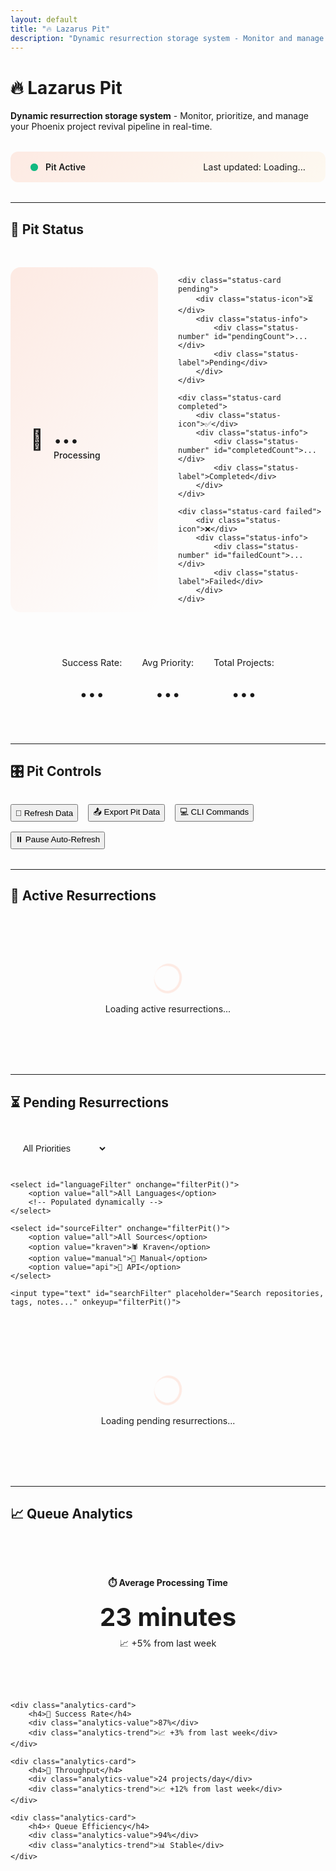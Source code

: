 ```yaml
---
layout: default
title: "🔥 Lazarus Pit"
description: "Dynamic resurrection storage system - Monitor and manage your Phoenix project revival pipeline"
---
```


# 🔥 Lazarus Pit

**Dynamic resurrection storage system** - Monitor, prioritize, and manage your Phoenix project revival pipeline in real-time.

<div class="lazarus-header">
    <div class="pit-status-indicator">
        <div class="status-dot active"></div>
        <span id="pitStatus">Pit Active</span>
    </div>
    <div class="last-update">
        Last updated: <span id="lastUpdateTime">Loading...</span>
    </div>
</div>

---

## 🚦 Pit Status

<div class="queue-status" id="pitStatusCards">
    <div class="status-card active">
        <div class="status-icon">🔄</div>
        <div class="status-info">
            <div class="status-number" id="activeCount">...</div>
            <div class="status-label">Processing</div>
        </div>
    </div>
    
    <div class="status-card pending">
        <div class="status-icon">⏳</div>
        <div class="status-info">
            <div class="status-number" id="pendingCount">...</div>
            <div class="status-label">Pending</div>
        </div>
    </div>
    
    <div class="status-card completed">
        <div class="status-icon">✅</div>
        <div class="status-info">
            <div class="status-number" id="completedCount">...</div>
            <div class="status-label">Completed</div>
        </div>
    </div>
    
    <div class="status-card failed">
        <div class="status-icon">❌</div>
        <div class="status-info">
            <div class="status-number" id="failedCount">...</div>
            <div class="status-label">Failed</div>
        </div>
    </div>
</div>

<div class="pit-analytics">
    <div class="analytics-item">
        <span class="analytics-label">Success Rate:</span>
        <span class="analytics-value" id="successRate">...</span>
    </div>
    <div class="analytics-item">
        <span class="analytics-label">Avg Priority:</span>
        <span class="analytics-value" id="avgPriority">...</span>
    </div>
    <div class="analytics-item">
        <span class="analytics-label">Total Projects:</span>
        <span class="analytics-value" id="totalProjects">...</span>
    </div>
</div>

---

## 🎛️ Pit Controls

<div class="queue-controls">
    <button onclick="refreshPitData()" class="btn btn-primary">🔄 Refresh Data</button>
    <button onclick="exportPitData()" class="btn btn-secondary">📤 Export Pit Data</button>
    <button onclick="viewPitCommand()" class="btn btn-accent">💻 CLI Commands</button>
    <button onclick="toggleAutoRefresh()" class="btn btn-secondary" id="autoRefreshBtn">⏸️ Pause Auto-Refresh</button>
</div>

<div class="cli-info" id="cliCommands" style="display: none;">
    <h4>🔥 Phoenix CLI Commands</h4>
    <div class="code-block">
        <code>phoenix pit --list</code> - List all projects in the pit<br>
        <code>phoenix pit --stats</code> - Show pit statistics<br>
        <code>phoenix pit --immerse &lt;repo&gt;</code> - Add project to pit<br>
        <code>phoenix pit --process</code> - Process next project<br>
        <code>phoenix pit --extract &lt;id&gt;</code> - Remove project from pit
    </div>
</div>

---

## 🔄 Active Resurrections

<div class="active-revivals">
    <div id="activeRevivalsList">
        <div class="loading-state">
            <div class="spinner"></div>
            <span>Loading active resurrections...</span>
        </div>
    </div>
</div>

---

## ⏳ Pending Resurrections

<div class="queue-filters">
    <select id="priorityFilter" onchange="filterPit()">
        <option value="all">All Priorities</option>
        <option value="urgent">🔴 Urgent (90+)</option>
        <option value="high">🟠 High (70+)</option>
        <option value="normal">🟡 Normal (50+)</option>
        <option value="low">🟢 Low (&lt;50)</option>
    </select>
    
    <select id="languageFilter" onchange="filterPit()">
        <option value="all">All Languages</option>
        <!-- Populated dynamically -->
    </select>
    
    <select id="sourceFilter" onchange="filterPit()">
        <option value="all">All Sources</option>
        <option value="kraven">🕷️ Kraven</option>
        <option value="manual">👤 Manual</option>
        <option value="api">🤖 API</option>
    </select>
    
    <input type="text" id="searchFilter" placeholder="Search repositories, tags, notes..." onkeyup="filterPit()">
</div>

<div class="queue-list">
    <div id="pendingQueueList">
        <div class="loading-state">
            <div class="spinner"></div>
            <span>Loading pending resurrections...</span>
        </div>
    </div>
</div>

---

## 📈 Queue Analytics

<div class="analytics-grid">
    <div class="analytics-card">
        <h4>⏱️ Average Processing Time</h4>
        <div class="analytics-value">23 minutes</div>
        <div class="analytics-trend">📈 +5% from last week</div>
    </div>
    
    <div class="analytics-card">
        <h4>🎯 Success Rate</h4>
        <div class="analytics-value">87%</div>
        <div class="analytics-trend">📈 +3% from last week</div>
    </div>
    
    <div class="analytics-card">
        <h4>🚀 Throughput</h4>
        <div class="analytics-value">24 projects/day</div>
        <div class="analytics-trend">📈 +12% from last week</div>
    </div>
    
    <div class="analytics-card">
        <h4>⚡ Queue Efficiency</h4>
        <div class="analytics-value">94%</div>
        <div class="analytics-trend">📊 Stable</div>
    </div>
</div>

<style>
.lazarus-header {
    display: flex;
    justify-content: space-between;
    align-items: center;
    padding: 1rem 2rem;
    background: linear-gradient(135deg, rgba(255, 69, 0, 0.1), rgba(255, 165, 0, 0.05));
    border-radius: 12px;
    border: 1px solid var(--phoenix-border);
    margin: 2rem 0;
}

.pit-status-indicator {
    display: flex;
    align-items: center;
    gap: 0.75rem;
    font-weight: 600;
    color: var(--phoenix-text);
}

.status-dot {
    width: 12px;
    height: 12px;
    border-radius: 50%;
    background: #10b981;
    animation: pulse 2s infinite;
}

.status-dot.active {
    background: #10b981;
    box-shadow: 0 0 0 0 rgba(16, 185, 129, 0.7);
}

@keyframes pulse {
    0% { box-shadow: 0 0 0 0 rgba(16, 185, 129, 0.7); }
    70% { box-shadow: 0 0 0 10px rgba(16, 185, 129, 0); }
    100% { box-shadow: 0 0 0 0 rgba(16, 185, 129, 0); }
}

.last-update {
    color: var(--phoenix-text-muted);
    font-size: 0.9rem;
}

.pit-analytics {
    display: flex;
    gap: 2rem;
    justify-content: center;
    margin: 2rem 0;
    padding: 1.5rem;
    background: var(--phoenix-surface);
    border-radius: 12px;
    border: 1px solid var(--phoenix-border);
}

.analytics-item {
    text-align: center;
}

.analytics-label {
    display: block;
    color: var(--phoenix-text-muted);
    font-size: 0.9rem;
    margin-bottom: 0.5rem;
}

.analytics-value {
    display: block;
    font-size: 1.5rem;
    font-weight: bold;
    color: var(--phoenix-primary);
}

.queue-status {
    display: grid;
    grid-template-columns: repeat(auto-fit, minmax(200px, 1fr));
    gap: 2rem;
    margin: 3rem 0;
}

.status-card {
    display: flex;
    align-items: center;
    gap: 1rem;
    padding: 2rem;
    background: var(--phoenix-surface);
    border-radius: 16px;
    border: 1px solid var(--phoenix-border);
    transition: all 0.3s ease;
}

.status-card:hover {
    transform: translateY(-2px);
    box-shadow: 0 8px 25px rgba(0, 0, 0, 0.2);
}

.status-card.active {
    border-color: var(--phoenix-primary);
    background: linear-gradient(135deg, rgba(255, 69, 0, 0.1), transparent);
}

.status-card.pending {
    border-color: var(--phoenix-accent);
    background: linear-gradient(135deg, rgba(255, 165, 0, 0.1), transparent);
}

.status-card.completed {
    border-color: #4ade80;
    background: linear-gradient(135deg, rgba(74, 222, 128, 0.1), transparent);
}

.status-card.failed {
    border-color: #ef4444;
    background: linear-gradient(135deg, rgba(239, 68, 68, 0.1), transparent);
}

.status-icon {
    font-size: 2rem;
}

.status-number {
    font-size: 2.5rem;
    font-weight: bold;
    color: var(--phoenix-text);
}

.status-label {
    color: var(--phoenix-text-muted);
    font-weight: 500;
}

.queue-controls {
    display: flex;
    gap: 1rem;
    margin: 2rem 0;
    flex-wrap: wrap;
}

.active-revivals, .queue-list {
    background: var(--phoenix-surface);
    border-radius: 16px;
    border: 1px solid var(--phoenix-border);
    margin: 2rem 0;
}

.revival-item, .queue-item {
    display: flex;
    align-items: center;
    justify-content: space-between;
    padding: 1.5rem 2rem;
    border-bottom: 1px solid var(--phoenix-border);
}

.revival-item:last-child, .queue-item:last-child {
    border-bottom: none;
}

.item-info {
    flex: 1;
}

.item-name {
    font-weight: 600;
    color: var(--phoenix-text);
    margin-bottom: 0.5rem;
}

.item-details {
    color: var(--phoenix-text-muted);
    font-size: 0.9rem;
}

.item-progress {
    width: 200px;
    margin: 0 2rem;
}

.progress-bar {
    width: 100%;
    height: 8px;
    background: var(--phoenix-surface-light);
    border-radius: 4px;
    overflow: hidden;
}

.progress-fill {
    height: 100%;
    background: linear-gradient(90deg, var(--phoenix-primary), var(--phoenix-accent));
    transition: width 0.3s ease;
}

.progress-text {
    font-size: 0.8rem;
    color: var(--phoenix-text-muted);
    margin-top: 0.25rem;
}

.item-actions {
    display: flex;
    gap: 0.5rem;
}

.action-btn {
    padding: 0.5rem 1rem;
    border: none;
    border-radius: 6px;
    background: var(--phoenix-surface-light);
    color: var(--phoenix-text-muted);
    cursor: pointer;
    transition: all 0.3s ease;
    font-size: 0.9rem;
}

.action-btn:hover {
    background: var(--phoenix-primary);
    color: white;
}

.queue-filters {
    display: flex;
    gap: 1rem;
    margin: 2rem 0;
    flex-wrap: wrap;
}

.queue-filters select, .queue-filters input {
    padding: 0.75rem 1rem;
    border: 1px solid var(--phoenix-border);
    border-radius: 8px;
    background: var(--phoenix-surface);
    color: var(--phoenix-text);
    font-size: 0.9rem;
}

.queue-filters input {
    flex: 1;
    min-width: 200px;
}

.analytics-grid {
    display: grid;
    grid-template-columns: repeat(auto-fit, minmax(250px, 1fr));
    gap: 2rem;
    margin: 3rem 0;
}

.analytics-card {
    padding: 2rem;
    background: var(--phoenix-surface);
    border-radius: 16px;
    border: 1px solid var(--phoenix-border);
    text-align: center;
}

.analytics-card h4 {
    margin: 0 0 1rem 0;
    color: var(--phoenix-accent);
}

.analytics-value {
    font-size: 2.5rem;
    font-weight: bold;
    color: var(--phoenix-primary);
    margin-bottom: 0.5rem;
}

.analytics-trend {
    color: var(--phoenix-text-muted);
    font-size: 0.9rem;
}

.cli-info {
    margin: 2rem 0;
    padding: 2rem;
    background: var(--phoenix-surface);
    border-radius: 12px;
    border: 1px solid var(--phoenix-border);
}

.cli-info h4 {
    margin: 0 0 1rem 0;
    color: var(--phoenix-accent);
}

.code-block {
    background: rgba(0, 0, 0, 0.3);
    padding: 1.5rem;
    border-radius: 8px;
    font-family: 'Monaco', 'Consolas', monospace;
    font-size: 0.9rem;
    line-height: 1.6;
    color: #e5e5e5;
}

.loading-state, .empty-state, .error-state {
    display: flex;
    flex-direction: column;
    align-items: center;
    justify-content: center;
    padding: 4rem 2rem;
    text-align: center;
}

.spinner {
    width: 40px;
    height: 40px;
    border: 4px solid rgba(255, 69, 0, 0.1);
    border-left: 4px solid var(--phoenix-primary);
    border-radius: 50%;
    animation: spin 1s linear infinite;
    margin-bottom: 1rem;
}

@keyframes spin {
    0% { transform: rotate(0deg); }
    100% { transform: rotate(360deg); }
}

.empty-icon {
    font-size: 4rem;
    margin-bottom: 1rem;
}

.empty-text {
    font-size: 1.25rem;
    font-weight: 600;
    color: var(--phoenix-text);
    margin-bottom: 0.5rem;
}

.empty-subtext {
    color: var(--phoenix-text-muted);
    font-size: 0.9rem;
}

.repo-link {
    color: var(--phoenix-primary);
    text-decoration: none;
    font-weight: 600;
    transition: color 0.3s ease;
}

.repo-link:hover {
    color: var(--phoenix-accent);
    text-decoration: underline;
}

.priority-badge, .status-badge, .language-badge {
    display: inline-block;
    padding: 0.25rem 0.75rem;
    border-radius: 20px;
    font-size: 0.8rem;
    font-weight: 600;
    background: rgba(255, 255, 255, 0.1);
    border: 1px solid currentColor;
    margin-right: 0.5rem;
}

.language-badge {
    background: linear-gradient(135deg, var(--phoenix-primary), var(--phoenix-accent));
    color: white;
    border: none;
    margin-left: 1rem;
}

.time-info, .source-info {
    color: var(--phoenix-text-muted);
    font-size: 0.85rem;
    margin-right: 1rem;
}

.item-description {
    color: var(--phoenix-text-muted);
    font-size: 0.9rem;
    margin: 0.5rem 0;
    line-height: 1.4;
}

.item-tags {
    display: flex;
    flex-wrap: wrap;
    gap: 0.5rem;
    margin: 0.75rem 0;
}

.tag {
    background: rgba(255, 165, 0, 0.2);
    color: var(--phoenix-accent);
    padding: 0.25rem 0.75rem;
    border-radius: 16px;
    font-size: 0.8rem;
    border: 1px solid var(--phoenix-accent);
}

.item-notes {
    background: rgba(255, 255, 255, 0.05);
    padding: 0.75rem;
    border-radius: 8px;
    font-size: 0.9rem;
    color: var(--phoenix-text-muted);
    margin-top: 0.75rem;
    border-left: 3px solid var(--phoenix-primary);
}

.item-meta {
    display: flex;
    flex-direction: column;
    gap: 0.5rem;
    margin: 0 1rem;
    min-width: 120px;
}

.meta-item {
    display: flex;
    justify-content: space-between;
    align-items: center;
}

.meta-label {
    color: var(--phoenix-text-muted);
    font-size: 0.8rem;
}

.meta-value {
    color: var(--phoenix-text);
    font-size: 0.8rem;
    font-weight: 600;
}

.action-btn.primary {
    background: linear-gradient(135deg, var(--phoenix-primary), var(--phoenix-accent));
    color: white;
    border: none;
}

.action-btn.primary:hover {
    transform: translateY(-1px);
    box-shadow: 0 4px 12px rgba(255, 69, 0, 0.3);
}

.btn.paused {
    background: #6b7280;
    color: white;
}

@media (max-width: 768px) {
    .lazarus-header {
        flex-direction: column;
        gap: 1rem;
        text-align: center;
    }
    
    .pit-analytics {
        flex-direction: column;
        gap: 1rem;
    }
    
    .queue-controls {
        justify-content: center;
    }
    
    .revival-item, .queue-item {
        flex-direction: column;
        align-items: flex-start;
        gap: 1rem;
    }
    
    .item-progress, .item-meta {
        width: 100%;
        margin: 0;
    }
    
    .queue-filters {
        flex-direction: column;
    }
}
</style>

<script src="assets/js/lazarus-api.js"></script>
<script>
/**
 * Real Lazarus Pit Interface
 * Connects to actual Phoenix Lazarus Pit data
 */

let autoRefreshEnabled = true;
let currentProjects = [];
let filteredProjects = [];

// Initialize on page load
document.addEventListener('DOMContentLoaded', async function() {
    await initializeLazarusPit();
    
    // Listen for data updates
    window.addEventListener('lazarusDataUpdate', handleDataUpdate);
});

async function initializeLazarusPit() {
    try {
        console.log('🔥 Initializing Lazarus Pit interface...');
        await loadAllData();
        updateLastUpdateTime();
    } catch (error) {
        console.error('Failed to initialize Lazarus Pit:', error);
        showErrorState();
    }
}

async function loadAllData() {
    // Load status cards
    await updateStatusCards();
    
    // Load active resurrections
    await loadActiveResurrections();
    
    // Load pending resurrections  
    await loadPendingResurrections();
    
    // Update filters
    await updateFilters();
}

async function updateStatusCards() {
    try {
        const stats = await window.lazarusAPI.getStatistics();
        
        // Update status counts
        document.getElementById('activeCount').textContent = 
            (stats.statusDistribution.processing || 0) + (stats.statusDistribution.analyzing || 0);
        document.getElementById('pendingCount').textContent = stats.statusDistribution.pending || 0;
        document.getElementById('completedCount').textContent = stats.statusDistribution.completed || 0;
        document.getElementById('failedCount').textContent = stats.statusDistribution.failed || 0;
        
        // Update analytics
        document.getElementById('successRate').textContent = `${stats.successRate}%`;
        document.getElementById('avgPriority').textContent = stats.averagePriority;
        document.getElementById('totalProjects').textContent = stats.totalProjects;
        
    } catch (error) {
        console.error('Failed to update status cards:', error);
    }
}

async function loadActiveResurrections() {
    try {
        const container = document.getElementById('activeRevivalsList');
        const activeProjects = await window.lazarusAPI.getActiveProjects();
        
        if (activeProjects.length === 0) {
            container.innerHTML = `
                <div class="empty-state">
                    <div class="empty-icon">💤</div>
                    <div class="empty-text">No active resurrections</div>
                    <div class="empty-subtext">Projects will appear here when processing begins</div>
                </div>
            `;
            return;
        }
        
        container.innerHTML = activeProjects.map(project => {
            const priorityInfo = window.lazarusAPI.constructor.getPriorityInfo(project.priority);
            const statusInfo = window.lazarusAPI.constructor.getStatusInfo(project.status);
            const timeAgo = window.lazarusAPI.constructor.timeAgo(project.immersedAt);
            
            return `
                <div class="revival-item">
                    <div class="item-info">
                        <div class="item-name">
                            <a href="${project.repository.html_url}" target="_blank" class="repo-link">
                                ${project.repository.full_name}
                            </a>
                        </div>
                        <div class="item-details">
                            <span class="priority-badge" style="color: ${priorityInfo.color}">
                                ${priorityInfo.icon} ${priorityInfo.level}
                            </span>
                            <span class="status-badge" style="color: ${statusInfo.color}">
                                ${statusInfo.icon} ${statusInfo.label}
                            </span>
                            <span class="time-info">Started ${timeAgo}</span>
                        </div>
                        <div class="item-tags">
                            ${(project.tags || []).map(tag => `<span class="tag">${tag}</span>`).join('')}
                        </div>
                    </div>
                    <div class="item-progress">
                        <div class="progress-bar">
                            <div class="progress-fill" style="width: ${project.progress || 0}%"></div>
                        </div>
                        <div class="progress-text">${project.progress || 0}% complete</div>
                    </div>
                    <div class="item-actions">
                        <button class="action-btn" onclick="viewProjectDetails('${project.id}')">
                            👁️ Details
                        </button>
                        <button class="action-btn" onclick="copyProjectId('${project.id}')">
                            📋 Copy ID
                        </button>
                    </div>
                </div>
            `;
        }).join('');
        
    } catch (error) {
        console.error('Failed to load active resurrections:', error);
        document.getElementById('activeRevivalsList').innerHTML = 
            '<div class="error-state">Failed to load active resurrections</div>';
    }
}

async function loadPendingResurrections() {
    try {
        const container = document.getElementById('pendingQueueList');
        const pendingProjects = await window.lazarusAPI.getPendingProjects();
        currentProjects = pendingProjects;
        
        if (pendingProjects.length === 0) {
            container.innerHTML = `
                <div class="empty-state">
                    <div class="empty-icon">🏺</div>
                    <div class="empty-text">Lazarus Pit is empty</div>
                    <div class="empty-subtext">Use <code>phoenix pit --immerse &lt;repo&gt;</code> to add projects</div>
                </div>
            `;
            return;
        }
        
        displayPendingProjects(pendingProjects);
        
    } catch (error) {
        console.error('Failed to load pending resurrections:', error);
        document.getElementById('pendingQueueList').innerHTML = 
            '<div class="error-state">Failed to load pending resurrections</div>';
    }
}

function displayPendingProjects(projects) {
    const container = document.getElementById('pendingQueueList');
    
    container.innerHTML = projects.map(project => {
        const priorityInfo = window.lazarusAPI.constructor.getPriorityInfo(project.priority);
        const timeAgo = window.lazarusAPI.constructor.timeAgo(project.immersedAt);
        const language = project.repository.language || 'Unknown';
        
        return `
            <div class="queue-item" 
                 data-priority="${priorityInfo.level}" 
                 data-language="${language.toLowerCase()}" 
                 data-source="${project.source || 'unknown'}"
                 data-name="${project.repository.full_name.toLowerCase()}">
                <div class="item-info">
                    <div class="item-name">
                        <a href="${project.repository.html_url}" target="_blank" class="repo-link">
                            ${project.repository.full_name}
                        </a>
                        <span class="language-badge">${language}</span>
                    </div>
                    <div class="item-details">
                        <span class="priority-badge" style="color: ${priorityInfo.color}">
                            ${priorityInfo.icon} Priority: ${project.priority}
                        </span>
                        <span class="source-info">
                            ${getSourceIcon(project.source)} ${project.source || 'manual'}
                        </span>
                        <span class="time-info">Added ${timeAgo}</span>
                    </div>
                    <div class="item-description">
                        ${project.repository.description || 'No description available'}
                    </div>
                    <div class="item-tags">
                        ${(project.tags || []).map(tag => `<span class="tag">${tag}</span>`).join('')}
                    </div>
                    ${project.notes ? `<div class="item-notes">📝 ${project.notes}</div>` : ''}
                </div>
                <div class="item-meta">
                    <div class="meta-item">
                        <span class="meta-label">Stars:</span>
                        <span class="meta-value">⭐ ${project.repository.stargazers_count || 0}</span>
                    </div>
                    <div class="meta-item">
                        <span class="meta-label">ID:</span>
                        <span class="meta-value">${project.id}</span>
                    </div>
                </div>
                <div class="item-actions">
                    <button class="action-btn primary" onclick="processProject('${project.id}')">
                        🔥 Process
                    </button>
                    <button class="action-btn" onclick="viewProjectDetails('${project.id}')">
                        👁️ Details
                    </button>
                    <button class="action-btn" onclick="copyProjectId('${project.id}')">
                        📋 Copy ID
                    </button>
                </div>
            </div>
        `;
    }).join('');
}

async function updateFilters() {
    try {
        const stats = await window.lazarusAPI.getStatistics();
        
        // Update language filter
        const languageFilter = document.getElementById('languageFilter');
        const currentLanguage = languageFilter.value;
        
        languageFilter.innerHTML = '<option value="all">All Languages</option>';
        Object.keys(stats.languageDistribution).forEach(language => {
            const count = stats.languageDistribution[language];
            languageFilter.innerHTML += `<option value="${language}">${language} (${count})</option>`;
        });
        
        // Restore selection
        if (currentLanguage) {
            languageFilter.value = currentLanguage;
        }
        
    } catch (error) {
        console.error('Failed to update filters:', error);
    }
}

function filterPit() {
    const priorityFilter = document.getElementById('priorityFilter').value;
    const languageFilter = document.getElementById('languageFilter').value;
    const sourceFilter = document.getElementById('sourceFilter').value;
    const searchFilter = document.getElementById('searchFilter').value.toLowerCase();
    
    const items = document.querySelectorAll('.queue-item');
    
    items.forEach(item => {
        const priority = item.dataset.priority;
        const language = item.dataset.language;
        const source = item.dataset.source;
        const name = item.dataset.name;
        
        const priorityMatch = priorityFilter === 'all' || priority === priorityFilter;
        const languageMatch = languageFilter === 'all' || language === languageFilter.toLowerCase();
        const sourceMatch = sourceFilter === 'all' || source === sourceFilter;
        const searchMatch = searchFilter === '' || 
            name.includes(searchFilter) || 
            item.textContent.toLowerCase().includes(searchFilter);
        
        if (priorityMatch && languageMatch && sourceMatch && searchMatch) {
            item.style.display = 'flex';
        } else {
            item.style.display = 'none';
        }
    });
}

function getSourceIcon(source) {
    const icons = {
        kraven: '🕷️',
        manual: '👤',
        api: '🤖',
        import: '📥'
    };
    return icons[source] || '❓';
}

// Control functions
async function refreshPitData() {
    const btn = document.querySelector('button[onclick="refreshPitData()"]');
    const originalText = btn.innerHTML;
    
    btn.innerHTML = '🔄 Refreshing...';
    btn.disabled = true;
    
    try {
        await loadAllData();
        updateLastUpdateTime();
        
        // Show success feedback
        btn.innerHTML = '✅ Refreshed';
        setTimeout(() => {
            btn.innerHTML = originalText;
            btn.disabled = false;
        }, 2000);
        
    } catch (error) {
        console.error('Refresh failed:', error);
        btn.innerHTML = '❌ Failed';
        setTimeout(() => {
            btn.innerHTML = originalText;
            btn.disabled = false;
        }, 2000);
    }
}

async function exportPitData() {
    try {
        const data = await window.lazarusAPI.getAllProjects();
        const exportData = {
            ...data,
            exportedAt: new Date().toISOString(),
            exportedBy: 'Phoenix Web Interface'
        };
        
        const blob = new Blob([JSON.stringify(exportData, null, 2)], { type: 'application/json' });
        const url = URL.createObjectURL(blob);
        const a = document.createElement('a');
        a.href = url;
        a.download = `lazarus-pit-export-${new Date().toISOString().split('T')[0]}.json`;
        a.click();
        URL.revokeObjectURL(url);
        
    } catch (error) {
        console.error('Export failed:', error);
        alert('Export failed. Please try again.');
    }
}

function viewPitCommand() {
    const cliInfo = document.getElementById('cliCommands');
    cliInfo.style.display = cliInfo.style.display === 'none' ? 'block' : 'none';
}

function toggleAutoRefresh() {
    autoRefreshEnabled = !autoRefreshEnabled;
    const btn = document.getElementById('autoRefreshBtn');
    
    if (autoRefreshEnabled) {
        btn.innerHTML = '⏸️ Pause Auto-Refresh';
        btn.classList.remove('paused');
    } else {
        btn.innerHTML = '▶️ Resume Auto-Refresh';
        btn.classList.add('paused');
    }
}

// Individual project actions
function viewProjectDetails(projectId) {
    const project = currentProjects.find(p => p.id === projectId);
    if (!project) return;
    
    const details = `
Project: ${project.repository.full_name}
ID: ${project.id}
Status: ${project.status}
Priority: ${project.priority}
Progress: ${project.progress || 0}%
Language: ${project.repository.language || 'Unknown'}
Stars: ${project.repository.stargazers_count || 0}
Source: ${project.source || 'manual'}
Tags: ${(project.tags || []).join(', ')}
Notes: ${project.notes || 'None'}
Added: ${new Date(project.immersedAt).toLocaleString()}
${project.completedAt ? `Completed: ${new Date(project.completedAt).toLocaleString()}` : ''}
    `.trim();
    
    alert(details);
}

function copyProjectId(projectId) {
    navigator.clipboard.writeText(projectId).then(() => {
        // Show temporary success feedback
        const btn = event.target;
        const originalText = btn.innerHTML;
        btn.innerHTML = '✅ Copied';
        setTimeout(() => {
            btn.innerHTML = originalText;
        }, 1500);
    }).catch(() => {
        alert(`Project ID: ${projectId}`);
    });
}

function processProject(projectId) {
    const confirmed = confirm(`Process project ${projectId}?\n\nThis will start the resurrection process. You can monitor progress in the "Active Resurrections" section.`);
    if (confirmed) {
        alert(`Processing started for ${projectId}\n\nRun 'phoenix pit --process' in CLI to begin actual processing.`);
    }
}

function handleDataUpdate(event) {
    if (autoRefreshEnabled) {
        console.log('🔄 Auto-refreshing due to data update...');
        loadAllData();
        updateLastUpdateTime();
    }
}

function updateLastUpdateTime() {
    const now = new Date();
    document.getElementById('lastUpdateTime').textContent = now.toLocaleTimeString();
}

function showErrorState() {
    document.getElementById('pitStatus').innerHTML = '❌ Connection Failed';
    document.getElementById('lastUpdateTime').textContent = 'Failed to load';
}
</script>

